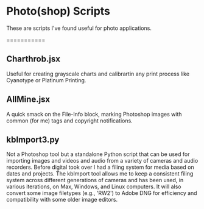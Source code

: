 # Photo(shop) Scripts

These are scripts I've found useful for photo applications.

===========

## Charthrob.jsx
Useful for creating grayscale charts and calibrartin any print process like Cyanotype or Platinum Printing.

## AllMine.jsx
A quick smack on the File-Info block, marking Photoshop images with common (for me) tags and copyright notifications.

## kbImport3.py
Not a Photoshop tool but a standalone Python script that can be used for importing images and videos and audio from
a variety of cameras and audio recorders. Before digital took over I had a filing system for media based on dates and projects. The kbImport tool allows me to keep a consistent filing system across different generations of cameras and has been used, in various iterations, on Max, Windows, and Linux computers. It will also convert some image filetypes (e.g., 'RW2') to Adobe DNG for efficiency and compatibility with some older image editors.

